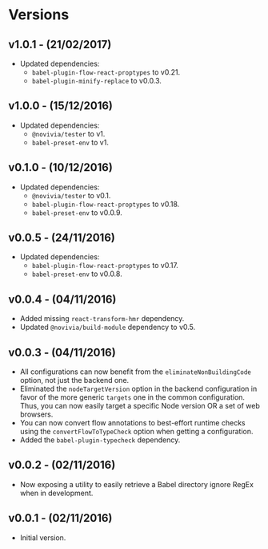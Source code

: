 # Versions

## v1.0.1 - (21/02/2017)

* Updated dependencies:
    * `babel-plugin-flow-react-proptypes` to v0.21.
    * `babel-plugin-minify-replace` to v0.0.3.


## v1.0.0 - (15/12/2016)

* Updated dependencies:
    * `@novivia/tester` to v1.
    * `babel-preset-env` to v1.


## v0.1.0 - (10/12/2016)

* Updated dependencies:
    * `@novivia/tester` to v0.1.
    * `babel-plugin-flow-react-proptypes` to v0.18.
    * `babel-preset-env` to v0.0.9.


## v0.0.5 - (24/11/2016)

* Updated dependencies:
    * `babel-plugin-flow-react-proptypes` to v0.17.
    * `babel-preset-env` to v0.0.8.


## v0.0.4 - (04/11/2016)

* Added missing `react-transform-hmr` dependency.
* Updated `@novivia/build-module` dependency to v0.5.


## v0.0.3 - (04/11/2016)

* All configurations can now benefit from the `eliminateNonBuildingCode` option,
  not just the backend one.
* Eliminated the `nodeTargetVersion` option in the backend configuration in
  favor of the more generic `targets` one in the common configuration. Thus, you
  can now easily target a specific Node version OR a set of web browsers.
* You can now convert flow annotations to best-effort runtime checks using the
  `convertFlowToTypeCheck` option when getting a configuration.
* Added the `babel-plugin-typecheck` dependency.


## v0.0.2 - (02/11/2016)

* Now exposing a utility to easily retrieve a Babel directory ignore RegEx when
  in development.


## v0.0.1 - (02/11/2016)

* Initial version.

